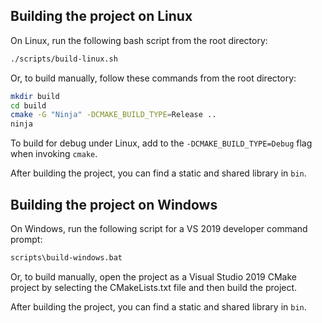 ## Building the project on Linux
On Linux, run the following bash script from the root directory:
```bash
./scripts/build-linux.sh
```

Or, to build manually, follow these commands from the root directory:
```bash
mkdir build
cd build
cmake -G "Ninja" -DCMAKE_BUILD_TYPE=Release ..
ninja
```

To build for debug under Linux, add to the `-DCMAKE_BUILD_TYPE=Debug` flag when invoking `cmake`.

After building the project, you can find a static and shared library in `bin`.

## Building the project on Windows
On Windows, run the following script for a VS 2019 developer command prompt:
```bat
scripts\build-windows.bat
```

Or, to build manually, open the project as a Visual Studio 2019 CMake project by selecting the
CMakeLists.txt file and then build the project.

After building the project, you can find a static and shared library in `bin`.
